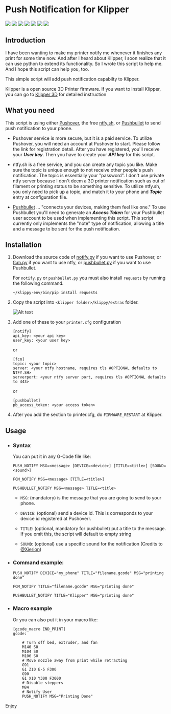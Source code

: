 # Push Notification for Klipper</h1>

<p>
  <a><img src="https://img.shields.io/github/license/prd0000/push_notify"></a>
  <a><img src="https://img.shields.io/github/stars/prd0000/push_notify"></a>
  <a><img src="https://img.shields.io/github/forks/prd0000/push_notify"></a>
  <a><img src="https://img.shields.io/github/languages/top/prd0000/push_notify?logo=gnubash&logoColor=white"></a>
  <a><img src="https://img.shields.io/github/v/tag/prd0000/push_notify"></a>
  <a><img src="https://img.shields.io/github/last-commit/prd0000/push_notify"></a>
  <a><img src="https://img.shields.io/github/contributors/prd0000/push_notify"></a>
</p>


## Introduction

I have been wanting to make my printer notify me whenever it finishes any print for some time now. And after I heard about Klipper, I soon realize that it can use python to extend its functionality. So I wrote this script to help me. And I hope this script can help you, too. 

This simple script will add push notification capabilty to Klipper. 

Klipper is a open source 3D Printer firmware. If you want to install Klipper, you can go to [Klipper 3D](https://www.klipper3d.org/) for detailed instruction

## What you need


This script is using either [Pushover](https://pushover.net/), the free [ntfy.sh](https://ntfy.sh/), or [Pushbullet](https://www.pushbullet.com/) to send push notification to your phone. 

* Pushover service is more secure, but it is a paid service. To utilize Pushover, you will need an account at Pushover to start. Please follow the link for registration detail. After you have registered, you'll receive your ***User key***. Then you have to create your ***API key*** for this script. 

* ntfy.sh is a free service, and you can create any topic you like. Make sure the topic is unique enough to not receive other people's push notification. The topic is essentially your "password". I don't use private ntfy server because I don't deem a 3D printer notification such as out of filament or printing status to be something sensitive. To utilize ntfy.sh, you only need to pick up a topic, and match it to your phone and ***Topic*** entry at configuration file.

* [Pushbullet](https://www.pushbullet.com/) ... "connects your devices, making them feel like one." To use Pushbullet you'll need to generate an ***Access Token*** for your Pushbullet user account to be used when implementing this script. This script currently only implements the "note" type of notification, allowing a title and a message to be sent for the push notification.

## Installation

<ol><li>

Download the source code of [notify.py](https://raw.githubusercontent.com/prd0000/push_notify/main/script/notify.py) if you want to use Pushover, or [fcm.py](https://raw.githubusercontent.com/prd0000/push_notify/main/script/fcm.py) if you want to use ntfy, or [pushbullet.py](https://raw.githubusercontent.com/prd0000/push_notify/main/script/pushbullet.py) if you want to use Pushbullet.

For `notify.py` or `pushbullet.py` you must also install `requests` by running the following command.

```shell
~/klippy-env/bin/pip install requests
```

<li> 

Copy the script into `<klipper folder>/klippy/extras` folder. 

![Alt text](resources/image.png)

<li> 

Add one of these to your `printer.cfg` configuration
```
[notify]
api_key: <your api key>
user_key: <your user key>
```

or
```
[fcm]
topic: <your topic>
server: <your ntfy hostname, requires tls #OPTIONAL defaults to NTFY.SH>
serverport: <your ntfy server port, requires tls #OPTIONAL defaults to 443>
```

or
```
[pushbullet]
pb_access_token: <your access token>
```

<li>

After you add the section to printer.cfg, do `FIRMWARE_RESTART` at Klipper. 
</ol>

## Usage

<ul><li>

### Syntax
You can put it in any G-Code file like:

```
PUSH_NOTIFY MSG=<message> [DEVICE=<device>] [TITLE=<title>] [SOUND=<sound>]
```

```
FCM_NOTIFY MSG=<message> [TITLE=<title>]
```

```
PUSHBULLET_NOTIFY MSG=<message> TITLE=<title>
```


* `MSG`: (mandatory) is the message that you are going to send to your phone.

* `DEVICE`: (optional) send a device id. This is corresponds to your device id registered at Pushoverr.

* `TITLE`: (optional, mandatory for pushbullet) put a title to the message. If you omit this, the script will default to empty string

* `SOUND`: (optional) use a specific sound for the notification (Credits to [@Xierion](https://github.com/Xierion))


<li>

### Command example:

```
PUSH_NOTIFY DEVICE="my_phone" TITLE="filename.gcode" MSG="printing done"
```
```
FCM_NOTIFY TITLE="filename.gcode" MSG="printing done"
```
```
PUSHBULLET_NOTIFY TITLE="Klipper" MSG="printing done"
```
<li>

### Macro example

Or you can also put it in your macro like:

```
[gcode_macro END_PRINT]
gcode:

    # Turn off bed, extruder, and fan
    M140 S0
    M104 S0
    M106 S0
    # Move nozzle away from print while retracting
    G91
    G1 Z10 E-5 F300
    G90
    G1 X10 Y300 F3000
    # Disable steppers
    M84
    # Notify User
    PUSH_NOTIFY MSG="Printing Done"

```

</ul>

Enjoy